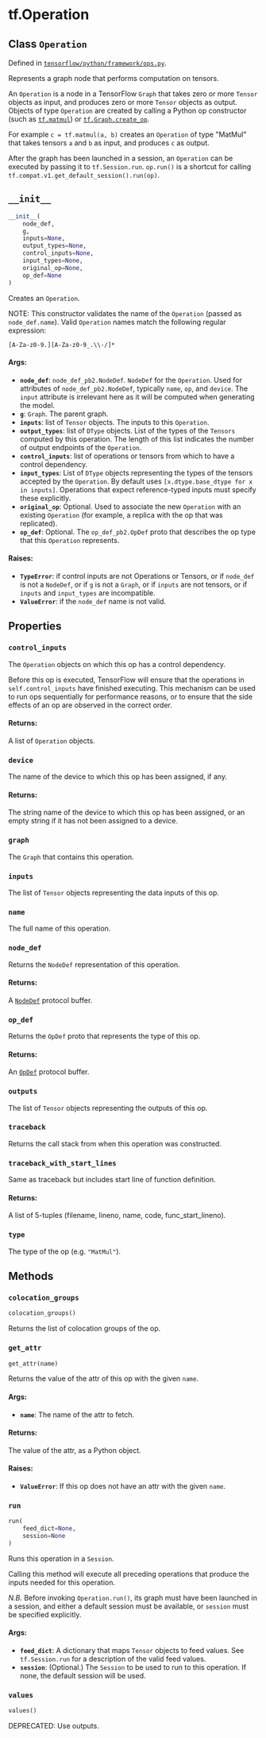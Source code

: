 <div itemscope itemtype="http://developers.google.com/ReferenceObject">
<meta itemprop="name" content="tf.Operation" />
<meta itemprop="path" content="Stable" />
<meta itemprop="property" content="control_inputs"/>
<meta itemprop="property" content="device"/>
<meta itemprop="property" content="graph"/>
<meta itemprop="property" content="inputs"/>
<meta itemprop="property" content="name"/>
<meta itemprop="property" content="node_def"/>
<meta itemprop="property" content="op_def"/>
<meta itemprop="property" content="outputs"/>
<meta itemprop="property" content="traceback"/>
<meta itemprop="property" content="traceback_with_start_lines"/>
<meta itemprop="property" content="type"/>
<meta itemprop="property" content="__init__"/>
<meta itemprop="property" content="colocation_groups"/>
<meta itemprop="property" content="get_attr"/>
<meta itemprop="property" content="run"/>
<meta itemprop="property" content="values"/>
</div>

# tf.Operation

## Class `Operation`





Defined in [`tensorflow/python/framework/ops.py`](/code/stable/tensorflow/python/framework/ops.py).

Represents a graph node that performs computation on tensors.

An `Operation` is a node in a TensorFlow `Graph` that takes zero or
more `Tensor` objects as input, and produces zero or more `Tensor`
objects as output. Objects of type `Operation` are created by
calling a Python op constructor (such as
<a href="../tf/linalg/matmul.md"><code>tf.matmul</code></a>)
or <a href="../tf/Graph.md#create_op"><code>tf.Graph.create_op</code></a>.

For example `c = tf.matmul(a, b)` creates an `Operation` of type
"MatMul" that takes tensors `a` and `b` as input, and produces `c`
as output.

After the graph has been launched in a session, an `Operation` can
be executed by passing it to
`tf.Session.run`.
`op.run()` is a shortcut for calling
`tf.compat.v1.get_default_session().run(op)`.

<h2 id="__init__"><code>__init__</code></h2>

``` python
__init__(
    node_def,
    g,
    inputs=None,
    output_types=None,
    control_inputs=None,
    input_types=None,
    original_op=None,
    op_def=None
)
```

Creates an `Operation`.

NOTE: This constructor validates the name of the `Operation` (passed
as `node_def.name`). Valid `Operation` names match the following
regular expression:

    [A-Za-z0-9.][A-Za-z0-9_.\\-/]*

#### Args:

* <b>`node_def`</b>: `node_def_pb2.NodeDef`.  `NodeDef` for the `Operation`. Used for
    attributes of `node_def_pb2.NodeDef`, typically `name`, `op`, and
    `device`.  The `input` attribute is irrelevant here as it will be
    computed when generating the model.
* <b>`g`</b>: `Graph`. The parent graph.
* <b>`inputs`</b>: list of `Tensor` objects. The inputs to this `Operation`.
* <b>`output_types`</b>: list of `DType` objects.  List of the types of the `Tensors`
    computed by this operation.  The length of this list indicates the
    number of output endpoints of the `Operation`.
* <b>`control_inputs`</b>: list of operations or tensors from which to have a control
    dependency.
* <b>`input_types`</b>: List of `DType` objects representing the types of the tensors
    accepted by the `Operation`.  By default uses `[x.dtype.base_dtype for x
    in inputs]`.  Operations that expect reference-typed inputs must specify
    these explicitly.
* <b>`original_op`</b>: Optional. Used to associate the new `Operation` with an
    existing `Operation` (for example, a replica with the op that was
    replicated).
* <b>`op_def`</b>: Optional. The `op_def_pb2.OpDef` proto that describes the op type
    that this `Operation` represents.


#### Raises:

* <b>`TypeError`</b>: if control inputs are not Operations or Tensors,
    or if `node_def` is not a `NodeDef`,
    or if `g` is not a `Graph`,
    or if `inputs` are not tensors,
    or if `inputs` and `input_types` are incompatible.
* <b>`ValueError`</b>: if the `node_def` name is not valid.



## Properties

<h3 id="control_inputs"><code>control_inputs</code></h3>

The `Operation` objects on which this op has a control dependency.

Before this op is executed, TensorFlow will ensure that the
operations in `self.control_inputs` have finished executing. This
mechanism can be used to run ops sequentially for performance
reasons, or to ensure that the side effects of an op are observed
in the correct order.

#### Returns:

A list of `Operation` objects.

<h3 id="device"><code>device</code></h3>

The name of the device to which this op has been assigned, if any.

#### Returns:

The string name of the device to which this op has been
assigned, or an empty string if it has not been assigned to a
device.

<h3 id="graph"><code>graph</code></h3>

The `Graph` that contains this operation.

<h3 id="inputs"><code>inputs</code></h3>

The list of `Tensor` objects representing the data inputs of this op.

<h3 id="name"><code>name</code></h3>

The full name of this operation.

<h3 id="node_def"><code>node_def</code></h3>

Returns the `NodeDef` representation of this operation.

#### Returns:

A
[`NodeDef`](https://www.tensorflow.org/code/tensorflow/core/framework/node_def.proto)
protocol buffer.

<h3 id="op_def"><code>op_def</code></h3>

Returns the `OpDef` proto that represents the type of this op.

#### Returns:

An
[`OpDef`](https://www.tensorflow.org/code/tensorflow/core/framework/op_def.proto)
protocol buffer.

<h3 id="outputs"><code>outputs</code></h3>

The list of `Tensor` objects representing the outputs of this op.

<h3 id="traceback"><code>traceback</code></h3>

Returns the call stack from when this operation was constructed.

<h3 id="traceback_with_start_lines"><code>traceback_with_start_lines</code></h3>

Same as traceback but includes start line of function definition.

#### Returns:

A list of 5-tuples (filename, lineno, name, code, func_start_lineno).

<h3 id="type"><code>type</code></h3>

The type of the op (e.g. `"MatMul"`).



## Methods

<h3 id="colocation_groups"><code>colocation_groups</code></h3>

``` python
colocation_groups()
```

Returns the list of colocation groups of the op.

<h3 id="get_attr"><code>get_attr</code></h3>

``` python
get_attr(name)
```

Returns the value of the attr of this op with the given `name`.

#### Args:

* <b>`name`</b>: The name of the attr to fetch.


#### Returns:

The value of the attr, as a Python object.


#### Raises:

* <b>`ValueError`</b>: If this op does not have an attr with the given `name`.

<h3 id="run"><code>run</code></h3>

``` python
run(
    feed_dict=None,
    session=None
)
```

Runs this operation in a `Session`.

Calling this method will execute all preceding operations that
produce the inputs needed for this operation.

*N.B.* Before invoking `Operation.run()`, its graph must have been
launched in a session, and either a default session must be
available, or `session` must be specified explicitly.

#### Args:

* <b>`feed_dict`</b>: A dictionary that maps `Tensor` objects to feed values. See
    `tf.Session.run` for a description of the valid feed values.
* <b>`session`</b>: (Optional.) The `Session` to be used to run to this operation. If
    none, the default session will be used.

<h3 id="values"><code>values</code></h3>

``` python
values()
```

DEPRECATED: Use outputs.



